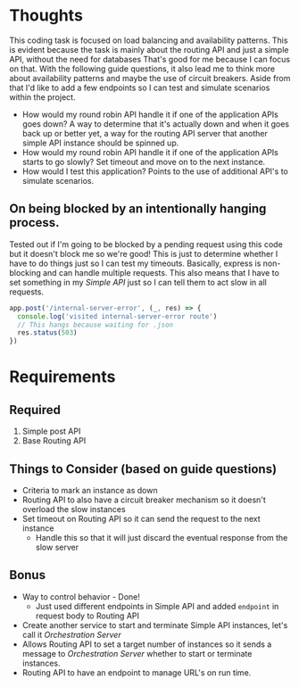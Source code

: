 # Thoughts

This coding task is focused on load balancing and availability patterns. This is evident because the task is mainly about the routing API and just a simple API, without the need for databases That's good for me because I can focus on that. With the following guide questions, it also lead me to think more about availability patterns and maybe the use of circuit breakers. Aside from that I'd like to add a few endpoints so I can test and simulate scenarios within the project.

- How would my round robin API handle it if one of the application APIs goes down? A way to determine that it's actually down and when it goes back up or better yet, a way for the routing API server that another simple API instance should be spinned up.
- How would my round robin API handle it if one of the application APIs starts to go
slowly? Set timeout and move on to the next instance.
- How would I test this application? Points to the use of additional API's to simulate scenarios.

## On being blocked by an intentionally hanging process.
Tested out if I'm going to be blocked by a pending request using this code but it doesn't block me so we're good! This is just to determine whether I have to do things just so I can test my timeouts. Basically, express is non-blocking and can handle multiple requests. This also means that I have to set something in my *Simple API* just so I can tell them to act slow in all requests.
```javascript
app.post('/internal-server-error', (_, res) => {
  console.log('visited internal-server-error route')
  // This hangs because waiting for .json
  res.status(503)
})
```

# Requirements
## Required
1. Simple post API
2. Base Routing API

## Things to Consider (based on guide questions)
- Criteria to mark an instance as down
- Routing API to also have a circuit breaker mechanism so it doesn't overload the slow instances
- Set timeout on Routing API so it can send the request to the next instance
    - Handle this so that it will just discard the eventual response from the slow server

## Bonus
- Way to control behavior - Done!
    - Just used different endpoints in Simple API and added `endpoint` in request body to Routing API
- Create another service to start and terminate Simple API instances, let's call it *Orchestration Server*
- Allows Routing API to set a target number of instances so it sends a message to *Orchestration Server* whether to start or terminate instances.
- Routing API to have an endpoint to manage URL's on run time.